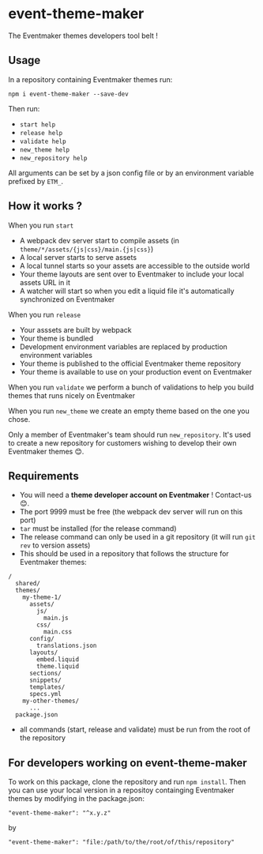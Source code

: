 # event-theme-maker

The Eventmaker themes developers tool belt !

## Usage

In a repository containing Eventmaker themes run:

`npm i event-theme-maker --save-dev`

Then run:
- `start help`
- `release help`
- `validate help`
- `new_theme help`
- `new_repository help`

All arguments can be set by a json config file or by an environment variable prefixed by `ETM_`.

## How it works ?

When you run `start`
- A webpack dev server start to compile assets (in `theme/*/assets/{js|css}/main.{js|css}`)
- A local server starts to serve assets
- A local tunnel starts so your assets are accessible to the outside world
- Your theme layouts are sent over to Eventmaker to include your local assets URL in it
- A watcher will start so when you edit a liquid file it's automatically synchronized on Eventmaker

When you run `release`
- Your asssets are built by webpack
- Your theme is bundled
- Development environment variables are replaced by production environment variables
- Your theme is published to the official Eventmaker theme repository
- Your theme is available to use on your production event on Eventmaker

When you run `validate` we perform a bunch of validations to help you build themes that runs nicely on Eventmaker

When you run `new_theme` we create an empty theme based on the one you chose.

Only a member of Eventmaker's team should run `new_repository`. It's used to create a new repository for customers wishing to develop their own Eventmaker themes 😊.

## Requirements

- You will need a **theme developer account on Eventmaker** ! Contact-us 😊.
- The port 9999 must be free (the webpack dev server will run on this port)
- `tar` must be installed (for the release command)
- The release command can only be used in a git repository (it will run `git rev` to version assets)
- This should be used in a repository that follows the structure for Eventmaker themes:


```
/
  shared/
  themes/
    my-theme-1/
      assets/
        js/
          main.js
        css/
          main.css
      config/
        translations.json
      layouts/
        embed.liquid
        theme.liquid
      sections/
      snippets/
      templates/
      specs.yml
    my-other-themes/
      ...
  package.json
```

- all commands (start, release and validate) must be run from the root of the repository

## For developers working on event-theme-maker

To work on this package, clone the repository and run `npm install`.
Then you can use your local version in a repositoy containging Eventmaker themes by modifying in the package.json:

`"event-theme-maker": "^x.y.z"`

by

`"event-theme-maker": "file:/path/to/the/root/of/this/repository"`

